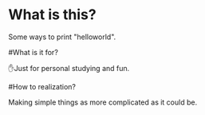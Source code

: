 # What is this?
Some ways to print "helloworld".

#What is it for?

✋Just for personal studying and fun.

#How to realization?

Making simple things as more complicated as it could be.

